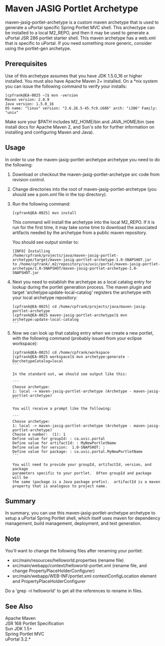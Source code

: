 # Maven JASIG Portlet Archetype

maven-jasig-portlet-archetype is a custom maven archetype that is used to 
generate a uPortal specific Spring Portlet MVC shell. This archectype can be
installed to a local M2_REPO, and then it may be used to generate a uPortal
JSR 286 portlet starter shell. This maven archetype has a web.xml that is
specific to uPortal. If you need something more generic, consider using the
portlet-gen archetype.

## Prerequisites

Use of this archetype assumes that you have JDK 1.5.0_16 or higher
installed.  You must also have Apache Maven 2+ installed.  On a *nix
system you can issue the following command to verify your installs:

    [cpfrank@EA-0025 ~]$ mvn -version
    Maven version: 2.0.9
    Java version: 1.5.0_16
    OS name: "linux" version: "2.6.26.5-45.fc9.i686" arch: "i386" Family: "unix"

Make sure your $PATH includes M2_HOME/bin and JAVA_HOME/bin (see install docs
for Apache Maven 2, and Sun's site for further information on installing and
configuring Maven and Java).


## Usage

In order to use the maven-jasig-portlet-archetype archetype you need to do the following:

1.  Download or checkout the maven-jasig-portlet-archetype src code from revision control.

2.  Change directories into the root of maven-jasig-portlet-archetype (you should
    see a pom.xml file in the top directory).

3.  Run the following command:

    ```[cpfrank@EA-0025] mvn install```

    This command will install the archetype into the local M2_REPO.
    If it is run for the first time, it may take some time to download
    the associated artifacts needed by the archetype from a public maven
    repository.

    You should see output similar to:

    ```
    [INFO] Installing
    /home/cpfrank/projects/java/maven-jasig-portlet-archetype/target/maven-jasig-portlet-archetype-1.0-SNAPSHOT.jar
    to /home/cpfrank/.m2/repository/ca/uvic/portal/maven-jasig-portlet-archetype/1.0-SNAPSHOT/maven-jasig-portlet-archetype-1.0-SNAPSHOT.jar
    ```


4.  Next you need to establish the archetype as a local catalog entry
    for lookup during the portlet generation process.  The maven plugin and
    target 'archetype:update-local-catalog' registers the archetype with
    your local archetype repository:

    ````
    [cpfrank@EA-0025] cd /home/cpfrank/projects/java/maven-jasig-portlet-archetype
    [cpfrank@EA-0025 maven-jasig-portlet-archetype]$ mvn archetype:update-local-catalog
    ```

5.  Now we can look up that catalog entry when we create a new portlet, with
    the following command (probably issued from your eclipse workspace):

    ````
    [cpfrank@EA-0025] cd /home/cpfrank/workspace
    [cpfrank@EA-0025 workspace]$ mvn archetype:generate -DarchetypeCatalog=local
    ```

    In the standard out, we should see output like this:

    ```
    Choose archetype:
    1: local -> maven-jasig-portlet-archetype (Archetype - maven-jasig-portlet-archetype)
    ```
    
    You will receive a prompt like the following:

    ```
    Choose archetype:
    1: local -> maven-jasig-portlet-archetype (Archetype - maven-jasig-portlet-archetype)
    Choose a number:  (1): 1
    Define value for groupId: : ca.uvic.portal
    Define value for artifactId: : MyNewPortletName
    Define value for version:  1.0-SNAPSHOT: :
    Define value for package: : ca.uvic.portal.MyNewPortletName
    ```
    
    You will need to provide your groupId, artifactId, version, and package
    parameters specific to your portlet.  Often groupId and package will be
    the same (package is a Java package prefix).  artifactId is a maven
    property that is analogous to project name.

## Summary

In summary, you can use this maven-jasig-portlet-archetype archetype to setup a uPortal
Spring Portlet shell, which itself uses maven for dependency management,
build management, deployment, and test generation.

## Note

You'll want to change the following files after renaming your portlet:

* src/main/resources/helloworld.properties (rename file)
* src/main/webapp/context/helloworld-portlet.xml (rename file, and change PropertyPlaceHolderConfigurer)
* src/main/webapp/WEB-INF/portlet.xml contextConfigLocation element and PropertyPlaceHolderConfigurer

Do a 'grep -ri helloworld' to get all the references to rename in files.

## See Also

Apache Maven  
JSR 168 Portlet Specification  
Sun JDK 1.5+  
Spring Portlet MVC  
uPortal 3.2.*  
